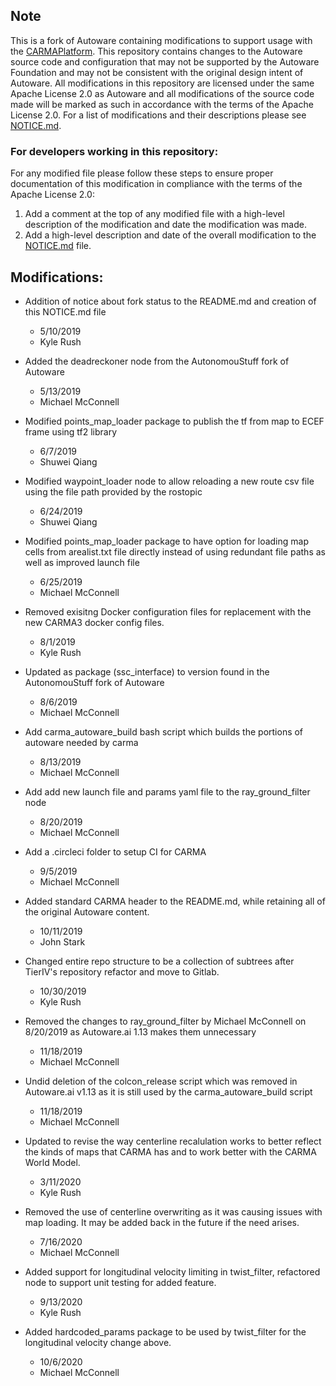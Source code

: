## Note

This is a fork of Autoware containing modifications to support usage with the [CARMAPlatform](https://github.com/usdot-fhwa-stol/carma-platform). This repository contains changes to the Autoware source code and configuration that may not be supported by the Autoware Foundation and may not be consistent with the original design intent of Autoware. All modifications in this repository are licensed under the same Apache License 2.0 as Autoware and all modifications of the source code made will be marked as such in accordance with the terms of the Apache License 2.0. For a list of modifications and their descriptions please see [NOTICE.md](NOTICE.md).

### For developers working in this repository:

For any modified file please follow these steps to ensure proper documentation of this modification in compliance with the terms of the Apache License 2.0:

1. Add a comment at the top of any modified file with a high-level description of the modification and date the modification was made.
2. Add a high-level description and date of the overall modification to the [NOTICE.md](NOTICE.md) file.

## Modifications:

- Addition of notice about fork status to the README.md and creation of this NOTICE.md file
  - 5/10/2019
  - Kyle Rush
- Added the deadreckoner node from the AutonomouStuff fork of Autoware
  - 5/13/2019
  - Michael McConnell
- Modified points_map_loader package to publish the tf from map to ECEF frame using tf2 library
  - 6/7/2019
  - Shuwei Qiang
- Modified waypoint_loader node to allow reloading a new route csv file using the file path provided by the rostopic
  - 6/24/2019
  - Shuwei Qiang
- Modified points_map_loader package to have option for loading map cells from arealist.txt file directly instead of using redundant file paths as well as improved launch file
  - 6/25/2019
  - Michael McConnell
- Removed exisitng Docker configuration files for replacement with the new CARMA3 docker config files.
  - 8/1/2019
  - Kyle Rush
- Updated as package (ssc_interface) to version found in the AutonomouStuff fork of Autoware
  - 8/6/2019
  - Michael McConnell
- Add carma_autoware_build bash script which builds the portions of autoware needed by carma
  - 8/13/2019
  - Michael McConnell
- Add add new launch file and params yaml file to the ray_ground_filter node
  - 8/20/2019
  - Michael McConnell
- Add a .circleci folder to setup CI for CARMA
  - 9/5/2019
  - Michael McConnell
- Added standard CARMA header to the README.md, while retaining all of the original Autoware content.
  - 10/11/2019
  - John Stark
- Changed entire repo structure to be a collection of subtrees after TierIV's repository refactor and move to Gitlab.
  - 10/30/2019
  - Kyle Rush
- Removed the changes to ray_ground_filter by Michael McConnell on 8/20/2019 as Autoware.ai 1.13 makes them unnecessary 
  - 11/18/2019
  - Michael McConnell
- Undid deletion of the colcon_release script which was removed in Autoware.ai v1.13 as it is still used by the carma_autoware_build script
  - 11/18/2019
  - Michael McConnell

- Updated to revise the way centerline recalulation works to better
  reflect the kinds of maps that CARMA has and to work better with
  the CARMA World Model.
  - 3/11/2020
  - Kyle Rush

- Removed the use of centerline overwriting as it was causing issues with map loading. It may be added back in the future if the need arises. 
  - 7/16/2020
  - Michael McConnell

- Added support for longitudinal velocity limiting in twist_filter, refactored
  node to support unit testing for added feature.
  - 9/13/2020
  - Kyle Rush

- Added hardcoded_params package to be used by twist_filter for the longitudinal velocity change above. 
  - 10/6/2020
  - Michael McConnell
